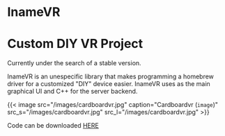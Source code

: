 # InameVR



# Custom DIY VR Project

Currently under the search of a stable version.

InameVR is an unespecific library that makes programming a homebrew driver for a customized "DIY" device easier.
InameVR uses as the main graphical UI and C++ for the server backend.

{{< image src="/images/cardboardvr.jpg" caption="Cardboardvr (`image`)" src_s="/images/cardboardvr.jpg" src_l="/images/cardboardvr.jpg" >}}

Code can be downloaded [HERE](https://github.com/rattata2me/InameVR)
